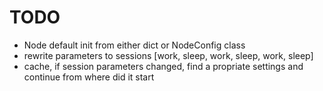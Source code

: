 
# TODO
- Node default init from either dict or NodeConfig class 
- rewrite parameters to sessions [work, sleep, work, sleep, work, sleep]
- cache, if session parameters changed, find a propriate settings and continue from where did it start